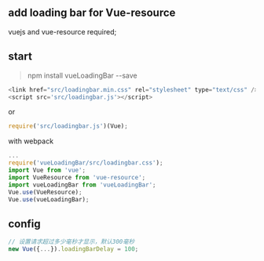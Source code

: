 ## add loading bar for Vue-resource
vuejs and vue-resource required;

## start
> npm install vueLoadingBar --save

```javascript
<link href="src/loadingbar.min.css" rel="stylesheet" type="text/css" />
<script src='src/loadingbar.js'></script>
```

or

```javascript
require('src/loadingbar.js')(Vue);
```

with webpack

```javascript
...
require('vueLoadingBar/src/loadingbar.css');
import Vue from 'vue';
import VueResource from 'vue-resource';
import vueLoadingBar from 'vueLoadingBar';
Vue.use(VueResource);
Vue.use(vueLoadingBar);
```

## config

```javascript
// 设置请求超过多少毫秒才显示，默认300毫秒
new Vue({...}).loadingBarDelay = 100;
```
